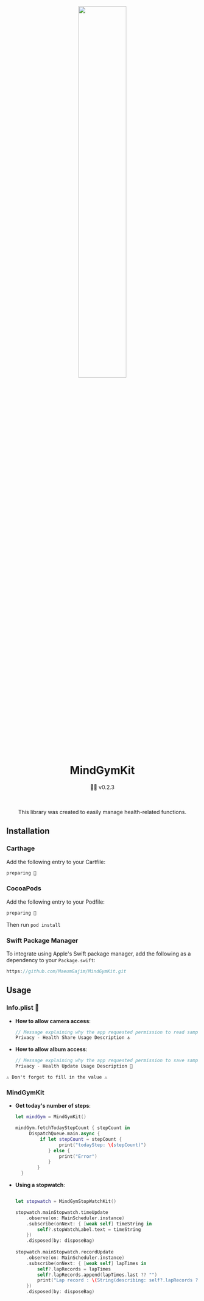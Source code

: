 <div align=center>
<img src="https://github.com/MaeumGajim/MindGymKit/assets/102890390/e0b06d3b-a97d-4afc-9ba8-f29bee6e0f96" width="50%"/>

# MindGymKit
<aside>
💪🏿 v0.2.3
</aside>
<br>
<br>

This library was created to easily manage health-related functions.
</div>

## Installation
### Carthage

Add the following entry to your Cartfile:

```swift
preparing 🙏
```

### CocoaPods

Add the following entry to your Podfile:

```swift
preparing 🙏
```
Then run `pod install`

### Swift Package Manager

To integrate using Apple's Swift package manager, add the following as a dependency to your `Package.swift`:

```swift
https://github.com/MaeumGajim/MindGymKit.git
```

## Usage
### Info.plist 📄

- **How to allow camera access**:

    ```swift
    // Message explaining why the app requested permission to read samples from the HealthKit store.
    Privacy - Health Share Usage Description ⚓️
    ```
    
- **How to allow album access**:

    ```swift
    // Message explaining why the app requested permission to save samples to the HealthKit store.
    Privacy - Health Update Usage Description 🦾
    ```

`⚠️ Don't forget to fill in the value ⚠️`

### MindGymKit

- **Get today's number of steps**:

    ```swift
    let mindGym = MindGymKit()
    
    mindGym.fetchTodayStepCount { stepCount in
         DispatchQueue.main.async {
             if let stepCount = stepCount {
                    print("todayStep: \(stepCount)")
                } else {
                    print("Error")
                }
            }
      }
    ```
- **Using a stopwatch**:
    ```swift
    
    let stopwatch = MindGymStopWatchKit()
    
    stopwatch.mainStopwatch.timeUpdate
        .observe(on: MainScheduler.instance)
        .subscribe(onNext: { [weak self] timeString in
            self?.stopWatchLabel.text = timeString
        })
        .disposed(by: disposeBag)
        
    stopwatch.mainStopwatch.recordUpdate
        .observe(on: MainScheduler.instance)
        .subscribe(onNext: { [weak self] lapTimes in
            self?.lapRecords = lapTimes
            self?.lapRecords.append(lapTimes.last ?? "")
            print("Lap record : \(String(describing: self?.lapRecords ?? nil))")
        })
        .disposed(by: disposeBag)
    ```
